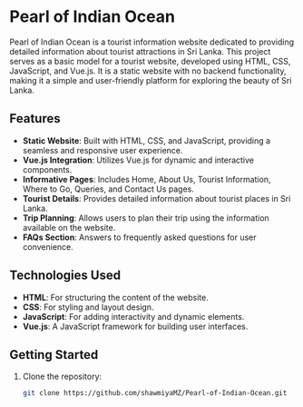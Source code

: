 # Pearl of Indian Ocean

Pearl of Indian Ocean is a tourist information website dedicated to providing detailed information about tourist attractions in Sri Lanka. This project serves as a basic model for a tourist website, developed using HTML, CSS, JavaScript, and Vue.js. It is a static website with no backend functionality, making it a simple and user-friendly platform for exploring the beauty of Sri Lanka.

## Features

- **Static Website**: Built with HTML, CSS, and JavaScript, providing a seamless and responsive user experience.
- **Vue.js Integration**: Utilizes Vue.js for dynamic and interactive components.
- **Informative Pages**: Includes Home, About Us, Tourist Information, Where to Go, Queries, and Contact Us pages.
- **Tourist Details**: Provides detailed information about tourist places in Sri Lanka.
- **Trip Planning**: Allows users to plan their trip using the information available on the website.
- **FAQs Section**: Answers to frequently asked questions for user convenience.

## Technologies Used

- **HTML**: For structuring the content of the website.
- **CSS**: For styling and layout design.
- **JavaScript**: For adding interactivity and dynamic elements.
- **Vue.js**: A JavaScript framework for building user interfaces.

## Getting Started

1. Clone the repository:

   ```bash
   git clone https://github.com/shawmiyaMZ/Pearl-of-Indian-Ocean.git
